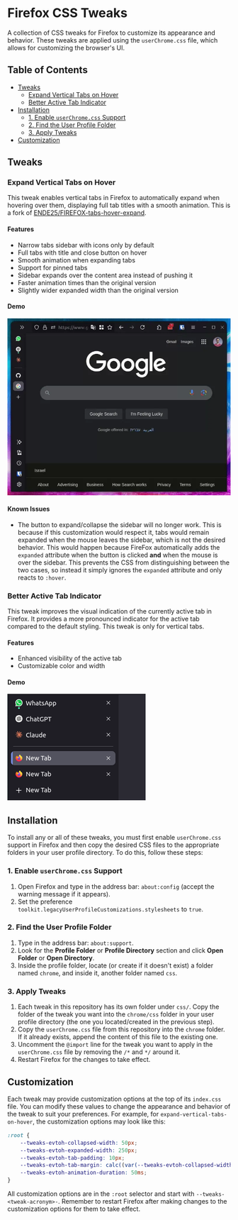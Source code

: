 # Firefox CSS Tweaks

A collection of CSS tweaks for Firefox to customize its appearance and behavior. These tweaks are applied using the `userChrome.css` file, which allows for customizing the browser's UI.

## Table of Contents
- [Tweaks](#tweaks)
	- [Expand Vertical Tabs on Hover](#expand-vertical-tabs-on-hover)
	- [Better Active Tab Indicator](#better-active-tab-indicator)
- [Installation](#installation)
	- [1. Enable `userChrome.css` Support](#1-enable-userchromecss-support)
	- [2. Find the User Profile Folder](#2-find-the-user-profile-folder)
	- [3. Apply Tweaks](#3-apply-tweaks)
- [Customization](#customization)

## Tweaks

### Expand Vertical Tabs on Hover

This tweak enables vertical tabs in Firefox to automatically expand when hovering over them, displaying full tab titles with a smooth animation. This is a fork of [ENDE25/FIREFOX-tabs-hover-expand](https://github.com/ENDE25/FIREFOX-tabs-hover-expand).

#### Features

- Narrow tabs sidebar with icons only by default
- Full tabs with title and close button on hover
- Smooth animation when expanding tabs
- Support for pinned tabs
- Sidebar expands over the content area instead of pushing it
- Faster animation times than the original version
- Slightly wider expanded width than the original version

#### Demo
![Demo](/demos/expand-vertical-tabs-on-hover/demo.webp)

#### Known Issues

- The button to expand/collapse the sidebar will no longer work. This is because if this customization would respect it, tabs would remain expanded when the mouse leaves the sidebar, which is not the desired behavior. This would happen because FireFox automatically adds the `expanded` attribute when the button is clicked **and** when the mouse is over the sidebar. This prevents the CSS from distinguishing between the two cases, so instead it simply ignores the `expanded` attribute and only reacts to `:hover`.

### Better Active Tab Indicator

This tweak improves the visual indication of the currently active tab in Firefox. It provides a more pronounced indicator for the active tab compared to the default styling. This tweak is only for vertical tabs.

#### Features

- Enhanced visibility of the active tab
- Customizable color and width

#### Demo
![Demo](/demos/better-active-tab-indicator/demo.png)

## Installation

To install any or all of these tweaks, you must first enable `userChrome.css` support in Firefox and then copy the desired CSS files to the appropriate folders in your user profile directory. To do this, follow these steps:

### 1. Enable `userChrome.css` Support
1. Open Firefox and type in the address bar: `about:config` (accept the warning message if it appears).
1. Set the preference `toolkit.legacyUserProfileCustomizations.stylesheets` to `true`.

### 2. Find the User Profile Folder
1. Type in the address bar: `about:support`.
1. Look for the **Profile Folder** or **Profile Directory** section and click **Open Folder** or **Open Directory**.
1. Inside the profile folder, locate (or create if it doesn't exist) a folder named `chrome`, and inside it, another folder named `css`.

### 3. Apply Tweaks
1. Each tweak in this repository has its own folder under `css/`. Copy the folder of the tweak you want into the `chrome/css` folder in your user profile directory (the one you located/created in the previous step).
1. Copy the `userChrome.css` file from this repository into the `chrome` folder. If it already exists, append the content of this file to the existing one.
1. Uncomment the `@import` line for the tweak you want to apply in the `userChrome.css` file by removing the `/*` and `*/` around it.
1. Restart Firefox for the changes to take effect.

## Customization

Each tweak may provide customization options at the top of its `index.css` file. You can modify these values to change the appearance and behavior of the tweak to suit your preferences. For example, for `expand-vertical-tabs-on-hover`, the customization options may look like this:

```css
:root {
	--tweaks-evtoh-collapsed-width: 50px;
	--tweaks-evtoh-expanded-width: 250px;
	--tweaks-evtoh-tab-padding: 10px;
	--tweaks-evtoh-tab-margin: calc((var(--tweaks-evtoh-collapsed-width) - var(--tweaks-evtoh-tab-padding) * 2 - var(--icon-size-default)) / 2);
	--tweaks-evtoh-animation-duration: 50ms;
}
```

All customization options are in the `:root` selector and start with `--tweaks-<tweak-acronym>-`. Remember to restart Firefox after making changes to the customization options for them to take effect.
